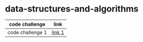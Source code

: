 # data-structures-and-algorithms
| code challenge  |  link |
|-----|----|
|code challenge 1     |[link 1](./array-reverse.md)    |